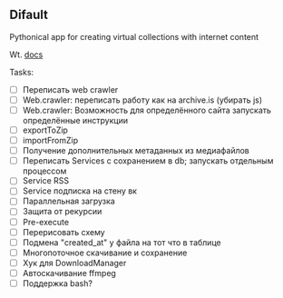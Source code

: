 ## Difault

Pythonical app for creating virtual collections with internet content

Wt. [docs](docs/ru/README.md)
<!--![Difault work scheme](readme/scheme.jpg)-->

Tasks:

- [ ] Переписать web crawler
- [ ] Web.crawler: переписать работу как на archive.is (убирать js)
- [ ] Web.crawler: Возможность для определённого сайта запускать определённые инструкции
- [ ] exportToZip
- [ ] importFromZip
- [ ] Получение дополнительных метаданных из медиафайлов
- [ ] Переписать Services с сохранением в db; запускать отдельным процессом
- [ ] Service RSS
- [ ] Service подписка на стену вк
- [ ] Параллельная загрузка
- [ ] Защита от рекурсии
- [ ] Pre-execute
- [ ] Перерисовать схему
- [ ] Подмена "created_at" у файла на тот что в таблице
- [ ] Многопоточное скачивание и сохранение
- [ ] Хук для DownloadManager
- [ ] Автоскачивание ffmpeg
- [ ] Поддержка bash?

